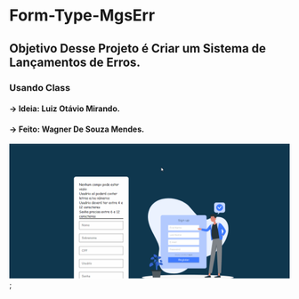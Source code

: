 # Form-Type-MgsErr

## Objetivo Desse Projeto é Criar um Sistema de Lançamentos de Erros.
### Usando Class 
#### -> Ideia: Luiz Otávio Mirando.
#### -> Feito: Wagner De Souza Mendes.

![Exemplo](https://github.com/Vavatrewq/Form-Type-MgsErr/blob/master/src/gif/AnimaçãoFunc.gif);
